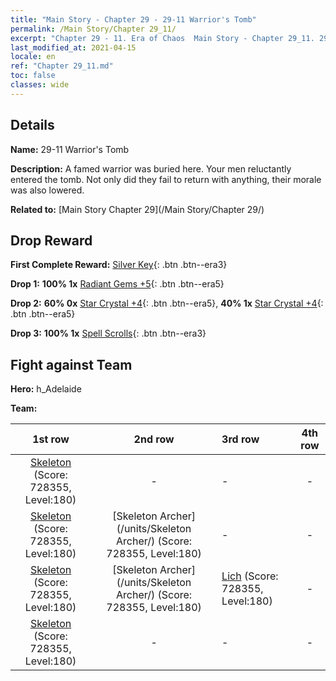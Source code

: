 ```yaml
---
title: "Main Story - Chapter 29 - 29-11 Warrior's Tomb"
permalink: /Main Story/Chapter 29_11/
excerpt: "Chapter 29 - 11. Era of Chaos  Main Story - Chapter 29_11. 29-11 Warrior's Tomb"
last_modified_at: 2021-04-15
locale: en
ref: "Chapter 29_11.md"
toc: false
classes: wide
---
```


## Details

 **Name:** 29-11 Warrior's Tomb

 **Description:** A famed warrior was buried here. Your men reluctantly entered the tomb. Not only did they fail to return with anything, their morale was also lowered.

 **Related to:** [Main Story Chapter 29](/Main Story/Chapter 29/)

## Drop Reward

 **First Complete Reward:** [Silver Key](/Items/con_693/){: .btn .btn--era3}

 **Drop 1:** **100% 1x** [Radiant Gems +5](/Items/mat_100/){: .btn .btn--era5}

 **Drop 2:** **60% 0x** [Star Crystal +4](/Items/mat_94/){: .btn .btn--era5}, **40% 1x** [Star Crystal +4](/Items/mat_94/){: .btn .btn--era5}

 **Drop 3:** **100% 1x** [Spell Scrolls](/Items/con_694/){: .btn .btn--era3}


## Fight against Team
 **Hero:** h_Adelaide

 **Team:**


  | 1st row | 2nd row | 3rd row | 4th row |
  |:----:|:----:|:----|:----:|
  | [Skeleton](/units/Skeleton/) (Score: 728355, Level:180)  | - | - | - |
  | [Skeleton](/units/Skeleton/) (Score: 728355, Level:180)  | [Skeleton Archer](/units/Skeleton Archer/) (Score: 728355, Level:180)  | - | - |
  | [Skeleton](/units/Skeleton/) (Score: 728355, Level:180)  | [Skeleton Archer](/units/Skeleton Archer/) (Score: 728355, Level:180)  | [Lich](/units/Lich/) (Score: 728355, Level:180)  | - |
  | [Skeleton](/units/Skeleton/) (Score: 728355, Level:180)  | - | - | - |


